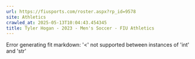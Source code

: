 ```yaml
---
url: https://fiusports.com/roster.aspx?rp_id=9578
site: Athletics
crawled_at: 2025-05-13T10:04:43.454345
title: Tyler Hogan - 2023 - Men's Soccer - FIU Athletics
---
```


Error generating fit markdown: '<' not supported between instances of 'int' and 'str'